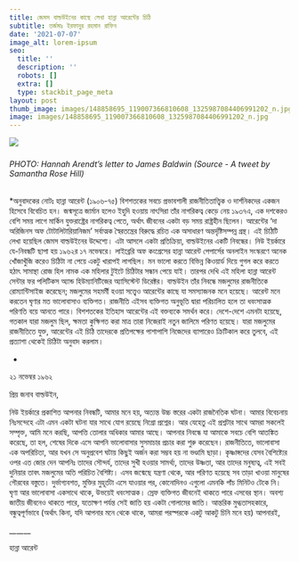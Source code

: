```yaml
---
title: জেমস বাল্ডউইনের কাছে লেখা হান্না আরেন্টের চিঠি
subtitle: তর্জমাঃ ইরফানুর রহমান রাফিন
date: '2021-07-07'
image_alt: lorem-ipsum
seo:
  title: ''
  description: ''
  robots: []
  extra: []
  type: stackbit_page_meta
layout: post
thumb_image: images/148858695_119007366810608_1325987084406991202_n.jpg
image: images/148858695_119007366810608_1325987084406991202_n.jpg
---
```


![](https://pbs.twimg.com/media/C5uSn8vWAAAyu67.jpg:large)﻿



###### PHOTO: Hannah Arendt’s letter to James Baldwin (Source - A tweet by Samantha Rose Hill)&#xA;&#xA;

\*অনুবাদকের নোটঃ হান্না আরেন্ট (১৯০৬-৭৫) বিশশতকের সবচে প্রভাবশালী রাজনীতিতাত্ত্বিক ও দার্শনিকদের একজন হিসেবে বিবেচিত হন। জন্মসূত্রে জার্মান হলেও ইহুদি হওয়ায় নাৎসিরা তাঁর নাগরিকত্ব কেড়ে নেয় ১৯৩৭এ, এক দশকেরও বেশি সময় লাগে মার্কিন যুক্তরাষ্ট্রের নাগরিকত্ব পেতে, অর্থাৎ জীবনের একটা বড় সময় রাষ্ট্রহীন ছিলেন। আরেন্টের ‘দা অরিজিনস অফ টোটালিটারিয়ানিজম’ সর্বাত্মক স্বৈরতন্ত্রের বিরুদ্ধে রচিত এক অসাধারণ অন্তর্দৃষ্টিসম্পন্ন গ্রন্থ।
এই চিঠিটি লেখা হয়েছিল জেমস বাল্ডউইনের উদ্দেশ্যে। এটা আসলে একটা প্রতিক্রিয়া, বাল্ডউইনের একটি নিবন্ধের। নিউ ইয়র্কারে যে-নিবন্ধটি ছাপা হয় ১৯৬২র ১৭ নভেম্বরে।
লাইব্রেরি অফ কংগ্রেসের হান্না আরেন্ট পেপার্সের অনলাইন সংস্করণে অনেক খোঁজাখুঁজি করেও চিঠিটা না পেয়ে একটু খারাপই লাগছিল। মন ভালো করতে বিভিন্ন কিওয়ার্ড দিয়ে গুগল করে করতে হঠাৎ সামান্থা রোজ হিল নামক এক মহিলার টুইটে চিঠিটার সন্ধান পেয়ে যাই। তারপর দেখি এই মহিলা হান্না আরেন্ট সেন্টার ফর পলিটিকস অ্যান্ড হিউম্যানিটিজের অ্যাসিস্টেন্ট ডিরেক্টর।
বাল্ডউইন তাঁর নিবন্ধে মজলুমের রাজনীতিকে রোম্যান্টিসাইজ করেছেন; মজলুমের সহমর্মী হওয়া সত্ত্বেও আরেন্টের কাছে যা সমস্যাজনক মনে হয়েছে। আরেন্ট মনে করতেন ঘৃণার মত ভালোবাসাও ব্যক্তিগত। রাজনীতি এইসব ব্যক্তিগত অনুভূতি দ্বারা পরিচালিত হলে তা ধবংসাত্মক পরিণতি বয়ে আনতে পারে।
বিশশতকের ইতিহাস আরেন্টের এই বক্তব্যকে সমর্থন করে। দেশে-দেশে এমনটা হয়েছে, গতকাল যারা মজলুম ছিল, ক্ষমতা কুক্ষিগত করা মাত্র তারা নিজেরাই নতুন জালিমে পরিণত হয়েছে। যারা মজলুমের রাজনীতিতে যুক্ত, আরেন্টের এই চিঠি তাদেরকে প্রতিপক্ষের পাশাপাশি নিজেদের ব্যাপারেও ক্রিটিকাল করে তুলবে, এই প্রত্যাশা থেকেই চিঠিটা অনুবাদ করলাম।

*   ﻿


২১ নভেম্বর ১৯৬২

প্রিয় জনাব বাল্ডউইন,

নিউ ইয়র্কারে প্রকাশিত আপনার নিবন্ধটি, আমার মনে হয়, অত্যন্ত উচ্চ স্তরের একটা রাজনৈতিক ঘটনা। আমার বিবেচনায় নিঃসন্দেহে এটা এমন একটা ঘটনা যার সাথে যোগ রয়েছে নিগ্রো প্রশ্নের। আর যেহেতু এই প্রশ্নটার সাথে আমরা সকলেই সম্পৃক্ত, আমি মনে করছি, আপত্তি তোলার অধিকার আমার আছে।
আপনার নিবন্ধে যা আমাকে সবচে বেশি আতঙ্কিত করেছে, তা হল, শেষের দিকে এসে আপনি ভালোবাসার সুসমাচার প্রচার করা শুরু করেছেন। রাজনীতিতে, ভালোবাসা এক অপরিচিতা, আর যখন সে অনুপ্রবেশ ঘটায় কিছুই অর্জন করা সম্ভব হয় না ভণ্ডামি ছাড়া। কৃষ্ণাঙ্গদের যেসব বৈশিষ্ট্যের ওপর এত জোর দেন আপনিঃ তাদের সৌন্দর্য, তাদের সুখী হওয়ার সামর্থ্য, তাদের উষ্ণতা, আর তাদের মনুষ্যত্ব, এই সবই দুনিয়ার তাবৎ মজলুমের অতি পরিচিত বৈশিষ্ট্য। এসব জন্মেছে যন্ত্রণা থেকে, আর পরিণত হয়েছে সব তাড়া খাওয়া মানুষের গৌরবের বস্তুতে। দুর্ভাগ্যবশত, মুক্তির মুহূর্তটা এসে যাওয়ার পর, কোনোদিনও এগুলো এমনকি পাঁচ মিনিটও টেকে নি। ঘৃণা আর ভালোবাসা একসাথে থাকে, উভয়েই ধবংসাত্মক। স্রেফ ব্যক্তিগত জীবনেই থাকতে পারে এসবের স্থান। অবশ্য জাতীয় জীবনেও থাকতে পারে, যতোক্ষণ পর্যন্ত সেই জাতি হয় একটা গোলামের জাতি।
আন্তরিক মুগ্ধতাসহকারে,
বন্ধুত্বপূর্ণভাবে (অর্থাৎ কিনা, যদি আপনার মনে থেকে থাকে, আমরা পরস্পরকে একটু আকটু চিনি মনে হয়) আপনারই,

\_*\_*\_*\_*\__

হান্না আরেন্ট
